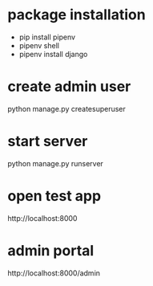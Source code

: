 # package installation 
- pip install pipenv
- pipenv shell
- pipenv install django

# create admin user
python manage.py createsuperuser

# start server
python manage.py runserver

# open test app
http://localhost:8000

# admin portal
http://localhost:8000/admin
